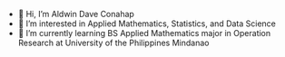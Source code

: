 - 👋 Hi, I’m Aldwin Dave Conahap
- 👀 I’m interested in Applied Mathematics, Statistics, and Data Science
- 🌱 I’m currently learning BS Applied Mathematics major in Operation Research at University of the Philippines Mindanao

<!---
aldwindavee/aldwindavee is a ✨ special ✨ repository because its `README.md` (this file) appears on your GitHub profile.
You can click the Preview link to take a look at your changes.
--->
